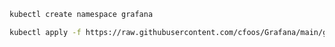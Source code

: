 ```bash
kubectl create namespace grafana
```

```bash
kubectl apply -f https://raw.githubusercontent.com/cfoos/Grafana/main/grafanapvc.yaml
```
